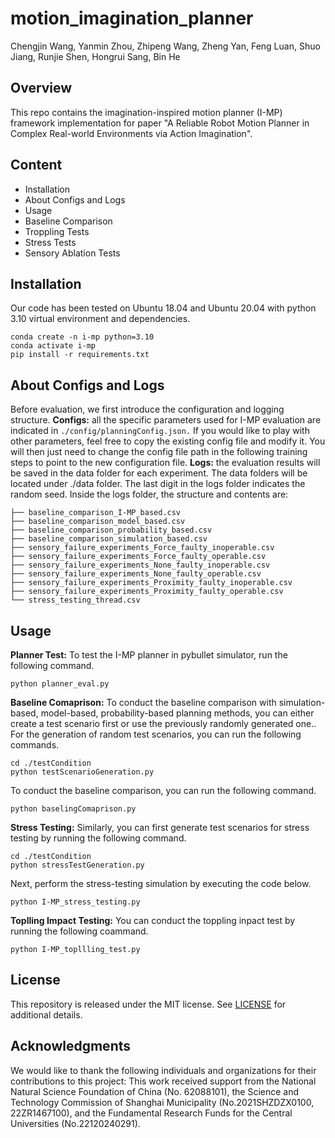 # motion_imagination_planner
Chengjin Wang, Yanmin Zhou, Zhipeng Wang, Zheng Yan, Feng Luan, Shuo Jiang, Runjie Shen, Hongrui Sang, Bin He
## Overview
This repo contains the imagination-inspired motion planner (I-MP) framework implementation for paper "A Reliable Robot Motion Planner in Complex Real-world Environments via Action Imagination".
## Content
* Installation
* About Configs and Logs
* Usage
* Baseline Comparison
* Troppling Tests
* Stress Tests
* Sensory Ablation Tests
## Installation
Our code has been tested on Ubuntu 18.04 and Ubuntu 20.04 with python 3.10 virtual environment and dependencies.
```
conda create -n i-mp python=3.10
conda activate i-mp
pip install -r requirements.txt
```
## About Configs and Logs
Before evaluation, we first introduce the configuration and logging structure.
**Configs:** all the specific parameters used for I-MP evaluation are indicated in `./config/planningConfig.json.` If you would like to play with other parameters, feel free to copy the existing config file and modify it. You will then just need to change the config file path in the following training steps to point to the new configuration file.
**Logs:** the  evaluation results will be saved in the data folder for each experiment. The data folders will be located under ./data folder. The last digit in the logs folder indicates the random seed. Inside the logs folder, the structure and contents are:
```
├── baseline_comparison_I-MP_based.csv
├── baseline_comparison_model_based.csv
├── baseline_comparison_probability_based.csv
├── baseline_comparison_simulation_based.csv
├── sensory_failure_experiments_Force_faulty_inoperable.csv
├── sensory_failure_experiments_Force_faulty_operable.csv
├── sensory_failure_experiments_None_faulty_inoperable.csv
├── sensory_failure_experiments_None_faulty_operable.csv
├── sensory_failure_experiments_Proximity_faulty_inoperable.csv
├── sensory_failure_experiments_Proximity_faulty_operable.csv
└── stress_testing_thread.csv
```
## Usage
**Planner Test:**
To test the I-MP planner in pybullet simulator, run the following command.
```
python planner_eval.py
```
**Baseline Comaprison:**
To conduct the baseline comparison with simulation-based, model-based, probability-based planning methods, you can either create a test scenario first or use the previously randomly generated one..
For the generation of random test scenarios, you can run the following commands.
```
cd ./testCondition
python testScenarioGeneration.py
```
To conduct the baseline comparison, you can run the following command.
```
python baselingComaprison.py
```
**Stress Testing:**
Similarly, you can first generate test scenarios for stress testing by running the following command.
```
cd ./testCondition
python stressTestGeneration.py
```
Next, perform the stress-testing simulation by executing the code below.
```
python I-MP_stress_testing.py
```
**Toplling Impact Testing:**
You can conduct the toppling inpact test by running the following coammand.
```
python I-MP_topllling_test.py
```
## License
This repository is released under the MIT license. See [LICENSE]() for additional details.
## Acknowledgments
We would like to thank the following individuals and organizations for their contributions to this project:
This work received support from the National Natural Science Foundation of China (No. 62088101), the Science and Technology Commission of Shanghai Municipality (No.2021SHZDZX0100, 22ZR1467100), and the Fundamental Research Funds for the Central Universities (No.22120240291).


